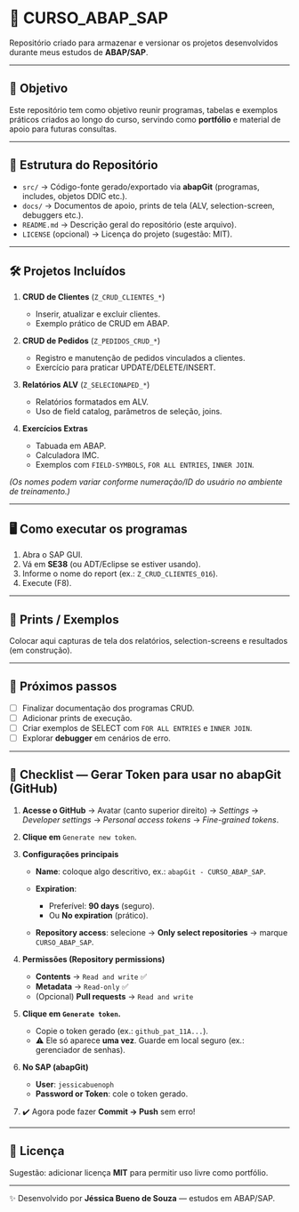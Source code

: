 # 📘 CURSO_ABAP_SAP

Repositório criado para armazenar e versionar os projetos desenvolvidos durante meus estudos de **ABAP/SAP**.

---

## 🚀 Objetivo

Este repositório tem como objetivo reunir programas, tabelas e exemplos práticos criados ao longo do curso, servindo como **portfólio** e material de apoio para futuras consultas.

---

## 📂 Estrutura do Repositório

* `src/` → Código-fonte gerado/exportado via **abapGit** (programas, includes, objetos DDIC etc.).
* `docs/` → Documentos de apoio, prints de tela (ALV, selection-screen, debuggers etc.).
* `README.md` → Descrição geral do repositório (este arquivo).
* `LICENSE` (opcional) → Licença do projeto (sugestão: MIT).

---

## 🛠️ Projetos Incluídos

1. **CRUD de Clientes** (`Z_CRUD_CLIENTES_*`)

   * Inserir, atualizar e excluir clientes.
   * Exemplo prático de CRUD em ABAP.
2. **CRUD de Pedidos** (`Z_PEDIDOS_CRUD_*`)

   * Registro e manutenção de pedidos vinculados a clientes.
   * Exercício para praticar UPDATE/DELETE/INSERT.
3. **Relatórios ALV** (`Z_SELECIONAPED_*`)

   * Relatórios formatados em ALV.
   * Uso de field catalog, parâmetros de seleção, joins.
4. **Exercícios Extras**

   * Tabuada em ABAP.
   * Calculadora IMC.
   * Exemplos com `FIELD-SYMBOLS`, `FOR ALL ENTRIES`, `INNER JOIN`.

*(Os nomes podem variar conforme numeração/ID do usuário no ambiente de treinamento.)*

---

## 🖥️ Como executar os programas

1. Abra o SAP GUI.
2. Vá em **SE38** (ou ADT/Eclipse se estiver usando).
3. Informe o nome do report (ex.: `Z_CRUD_CLIENTES_016`).
4. Execute (F8).

---

## 📸 Prints / Exemplos

Colocar aqui capturas de tela dos relatórios, selection-screens e resultados (em construção).

---

## 📖 Próximos passos

* [ ] Finalizar documentação dos programas CRUD.
* [ ] Adicionar prints de execução.
* [ ] Criar exemplos de SELECT com `FOR ALL ENTRIES` e `INNER JOIN`.
* [ ] Explorar **debugger** em cenários de erro.

---

## 🔐 Checklist — Gerar Token para usar no abapGit (GitHub)

1. **Acesse o GitHub**
   → Avatar (canto superior direito) → *Settings* → *Developer settings* → *Personal access tokens* → *Fine-grained tokens*.

2. **Clique em** `Generate new token`.

3. **Configurações principais**

   * **Name**: coloque algo descritivo, ex.: `abapGit - CURSO_ABAP_SAP`.
   * **Expiration**:

     * Preferível: **90 days** (seguro).
     * Ou **No expiration** (prático).
   * **Repository access**: selecione → **Only select repositories** → marque `CURSO_ABAP_SAP`.

4. **Permissões (Repository permissions)**

   * **Contents** → `Read and write` ✅
   * **Metadata** → `Read-only` ✅
   * (Opcional) **Pull requests** → `Read and write`

5. **Clique em `Generate token`.**

   * Copie o token gerado (ex.: `github_pat_11A...`).
   * ⚠️ Ele só aparece **uma vez**. Guarde em local seguro (ex.: gerenciador de senhas).

6. **No SAP (abapGit)**

   * **User**: `jessicabuenoph`
   * **Password or Token**: cole o token gerado.

7. ✔️ Agora pode fazer **Commit → Push** sem erro!

---

## 📜 Licença

Sugestão: adicionar licença **MIT** para permitir uso livre como portfólio.

---

✨ Desenvolvido por **Jéssica Bueno de Souza** — estudos em ABAP/SAP.
